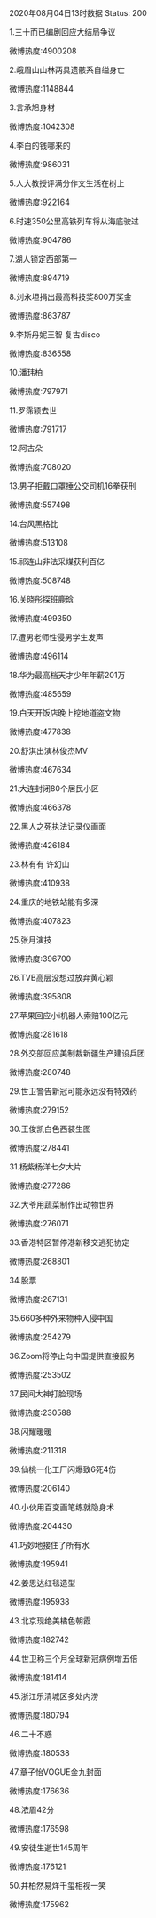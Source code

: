 2020年08月04日13时数据
Status: 200

1.三十而已编剧回应大结局争议

微博热度:4900208

2.峨眉山山林两具遗骸系自缢身亡

微博热度:1148844

3.言承旭身材

微博热度:1042308

4.李白的钱哪来的

微博热度:986031

5.人大教授评满分作文生活在树上

微博热度:922164

6.时速350公里高铁列车将从海底驶过

微博热度:904786

7.湖人锁定西部第一

微博热度:894719

8.刘永坦捐出最高科技奖800万奖金

微博热度:863787

9.李斯丹妮王智 复古disco

微博热度:836558

10.潘玮柏

微博热度:797971

11.罗霈颖去世

微博热度:791717

12.阿古朵

微博热度:708020

13.男子拒戴口罩捶公交司机16拳获刑

微博热度:557498

14.台风黑格比

微博热度:513108

15.祁连山非法采煤获利百亿

微博热度:508748

16.关晓彤探班鹿晗

微博热度:499350

17.遭男老师性侵男学生发声

微博热度:496114

18.华为最高档天才少年年薪201万

微博热度:485659

19.白天开饭店晚上挖地道盗文物

微博热度:477838

20.舒淇出演林俊杰MV

微博热度:467634

21.大连封闭80个居民小区

微博热度:466378

22.黑人之死执法记录仪画面

微博热度:426184

23.林有有 许幻山

微博热度:410938

24.重庆的地铁站能有多深

微博热度:407823

25.张月演技

微博热度:396700

26.TVB高层没想过放弃黄心颖

微博热度:395808

27.苹果回应小i机器人索赔100亿元

微博热度:281618

28.外交部回应美制裁新疆生产建设兵团

微博热度:280748

29.世卫警告新冠可能永远没有特效药

微博热度:279152

30.王俊凯白色西装生图

微博热度:278441

31.杨紫杨洋七夕大片

微博热度:277286

32.大爷用蔬菜制作出动物世界

微博热度:276071

33.香港特区暂停港新移交逃犯协定

微博热度:268801

34.股票

微博热度:267131

35.660多种外来物种入侵中国

微博热度:254279

36.Zoom将停止向中国提供直接服务

微博热度:253502

37.民间大神打脸现场

微博热度:230588

38.闪耀暖暖

微博热度:211318

39.仙桃一化工厂闪爆致6死4伤

微博热度:206140

40.小伙用百变画笔练就隐身术

微博热度:204430

41.巧妙地接住了所有水

微博热度:195941

42.姜思达红毯造型

微博热度:195938

43.北京现绝美橘色朝霞

微博热度:182742

44.世卫称三个月全球新冠病例增五倍

微博热度:181414

45.浙江乐清城区多处内涝

微博热度:180794

46.二十不惑

微博热度:180538

47.章子怡VOGUE金九封面

微博热度:176636

48.浓眉42分

微博热度:176598

49.安徒生逝世145周年

微博热度:176121

50.井柏然易烊千玺相视一笑

微博热度:175962

